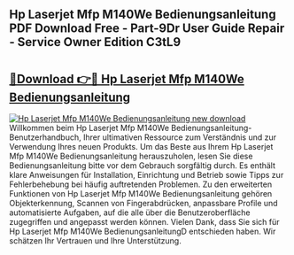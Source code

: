 ## Hp Laserjet Mfp M140We Bedienungsanleitung PDF Download Free - Part-9Dr User Guide Repair - Service Owner Edition C3tL9

# <h2><a href="http://df57y3.blite.top/?on=Hp+Laserjet+Mfp+M140We+Bedienungsanleitung">🔗Download 👉🔴 Hp Laserjet Mfp M140We Bedienungsanleitung</a></h2>

[![Hp Laserjet Mfp M140We Bedienungsanleitung new download](https://i.imgur.com/lujVjoI.png)](http://df57y3.blite.top/?on=Hp+Laserjet+Mfp+M140We+Bedienungsanleitung)
Willkommen beim Hp Laserjet Mfp M140We Bedienungsanleitung-Benutzerhandbuch, Ihrer ultimativen Ressource zum Verständnis und zur Verwendung Ihres neuen Produkts. Um das Beste aus Ihrem Hp Laserjet Mfp M140We Bedienungsanleitung herauszuholen, lesen Sie diese Bedienungsanleitung bitte vor dem Gebrauch sorgfältig durch. Es enthält klare Anweisungen für Installation, Einrichtung und Betrieb sowie Tipps zur Fehlerbehebung bei häufig auftretenden Problemen. Zu den erweiterten Funktionen von Hp Laserjet Mfp M140We Bedienungsanleitung gehören Objekterkennung, Scannen von Fingerabdrücken, anpassbare Profile und automatisierte Aufgaben, auf die alle über die Benutzeroberfläche zugegriffen und angepasst werden können. Vielen Dank, dass Sie sich für Hp Laserjet Mfp M140We BedienungsanleitungD entschieden haben. Wir schätzen Ihr Vertrauen und Ihre Unterstützung.
